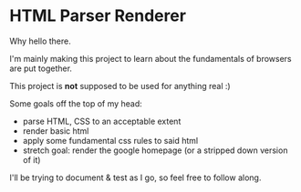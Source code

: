 # HTML Parser Renderer

Why hello there.

I'm mainly making this project to learn about the fundamentals of browsers are put together.

This project is **not** supposed to be used for anything real :)

Some goals off the top of my head:

- parse HTML, CSS to an acceptable extent
- render basic html
- apply some fundamental css rules to said html
- stretch goal: render the google homepage (or a stripped down version of it)

I'll be trying to document & test as I go, so feel free to follow along.
